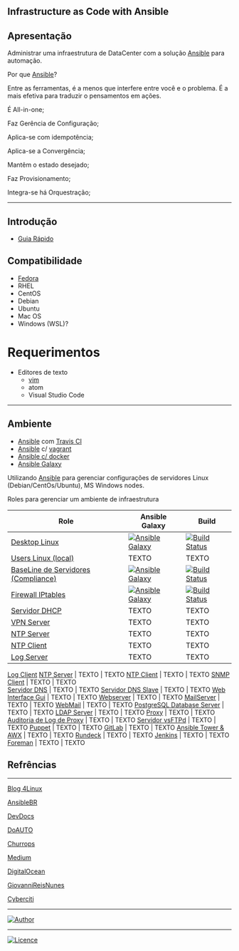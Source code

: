 ## Infrastructure as Code with Ansible

## Apresentação

Administrar uma infraestrutura de DataCenter com a solução [Ansible](https://www.ansible.com) para automação.

Por que [Ansible](https://www.ansible.com)?

Entre as ferramentas, é a menos que interfere entre você e o problema. É a mais efetiva para traduzir o pensamentos em ações.

É All-in-one;

Faz Gerência de Configuração;

Aplica-se com idempotência;

Aplica-se a Convergência;

Mantêm o estado desejado;

Faz Provisionamento;

Integra-se há Orquestração;

-----------    

## Introdução
- [Guia Rápido](https://git.io/fhhZ9)

## Compatibilidade

  - [Fedora](https://getfedora.org/pt_BR/workstation/)
  - RHEL
  - CentOS
  - Debian
  - Ubuntu
  - Mac OS
  - Windows (WSL)?

# Requerimentos
  - Editores de texto 
    - [vim](https://aurelio.net/vim/)
    - atom
    - Visual Studio Code
-----------

## Ambiente

  - [Ansible](https://www.ansible.com) com [Travis CI](https://travis-ci.org/)
  - [Ansible](https://www.ansible.com) c/ [vagrant](https://www.vagrantup.com/)
  - [Ansible c/ docker](https://github.com/wluisaraujo/iac-ansible-docker.git)
  - [Ansible Galaxy](https://galaxy.ansible.com/)

  Utilizando [Ansible](https://www.ansible.com) para gerenciar configurações de servidores Linux (Debian/CentOs/Ubuntu), MS Windows nodes.

Roles para gerenciar um ambiente de infraestrutura

Role | Ansible Galaxy | Build
--- | --- | ---
[Desktop Linux](https://github.com/wluisaraujo/iac-ansible-workstation-environment.git) | [![Ansible Galaxy](https://img.shields.io/badge/Ansible%20Galaxy-Desktop%20Linux-blue.svg)](https://galaxy.ansible.com/wluisaraujo/iac_ansible_workstation_environment) | [![Build Status](https://travis-ci.org/wluisaraujo/iac-ansible-workstation-environment.svg?branch=master)](https://travis-ci.org/wluisaraujo/iac-ansible-workstation-environment)
[Users Linux (local)](https://github.com/wluisaraujo/iac-ansible-local-users.git) | TEXTO | TEXTO
[BaseLine de Servidores (Compliance)](https://github.com/wluisaraujo/iac-ansible-common-server.git) | [![Ansible Galaxy](https://img.shields.io/badge/Ansible%20Galaxy-Common%20Server-blue.svg)](https://galaxy.ansible.com/wluisaraujo/iac-ansible-common-server) | [![Build Status](https://travis-ci.org/wluisaraujo/iac-ansible-common-server.svg?branch=master)](https://travis-ci.org/wluisaraujo/iac-ansible-common-server)
[Firewall IPtables](https://github.com/wluisaraujo/iac-ansible-iptables.git) | [![Ansible Galaxy](https://img.shields.io/badge/Ansible%20Galaxy-Firewall%20IPtables-blue.svg)](https://galaxy.ansible.com/wluisaraujo/iac-ansible-iptables) | [![Build Status](https://travis-ci.org/wluisaraujo/iac-ansible-iptables.svg?branch=master)](https://travis-ci.org/wluisaraujo/iac-ansible-iptables)
[Servidor DHCP](https://github.com/wluisaraujo/iac-ansible-dhcp-server.git) | TEXTO | TEXTO
[VPN Server](http://dev/null)  | TEXTO | TEXTO
[NTP Server](https://github.com/wluisaraujo/iac-ansible-ntp-server.git)  | TEXTO | TEXTO
[NTP Client](https://github.com/wluisaraujo/iac-ansible-ntp-client.git)  | TEXTO | TEXTO
[Log Server](http://dev/null) | TEXTO | TEXTO
[Log Client](https://github.com/wluisaraujo/iac-ansible-rsyslog-client.git)
[NTP Server](http://dev/null) | TEXTO | TEXTO
[NTP Client](http://dev/null) | TEXTO | TEXTO
[SNMP Client](https://github.com/wluisaraujo/iac-ansible-snmp-agent.git)  | TEXTO | TEXTO  
[Servidor DNS](https://github.com/wluisaraujo/iac-ansible-named-server.git)  | TEXTO | TEXTO
[Servidor DNS Slave](https://github.com/wluisaraujo/iac-ansible-named-slave.git) | TEXTO | TEXTO
[Web Interface Gui](https://github.com/wluisaraujo/iac-ansible-globodns.git) | TEXTO | TEXTO
[Webserver](https://github.com/wluisaraujo/iac-ansible-webserver.git) | TEXTO | TEXTO
[MailServer](https://github.com/wluisaraujo/iac-ansible-postfix.git) | TEXTO | TEXTO
[WebMail](https://github.com/wluisaraujo/iac-ansible-roundcubemail.git) | TEXTO | TEXTO
[PostgreSQL Database Server](https://github.com/wluisaraujo/iac-ansible-postgresql.git) | TEXTO | TEXTO
[LDAP Server](https://github.com/wluisaraujo/iac-ansible-openldap.git) | TEXTO | TEXTO
[Proxy](https://github.com/wluisaraujo/iac-ansible-squid.git) | TEXTO | TEXTO
[Auditoria de Log de Proxy](https://dev/null) | TEXTO | TEXTO
[Servidor vsFTPd](https://github.com/wluisaraujo/iac-ansible-vsftpd.git) | TEXTO | TEXTO
[Puppet](https://github.com/wluisaraujo/iac-ansible-puppet-ce.git) | TEXTO | TEXTO
[GitLab](https://github.com/wluisaraujo/iac-ansible-gitlab.git) | TEXTO | TEXTO
[Ansible Tower & AWX](https://github.com/wluisaraujo/iac-ansible-awx.git) | TEXTO | TEXTO
[Rundeck](https://github.com/wluisaraujo/iac-ansible-rundeck.git) | TEXTO | TEXTO
[Jenkins](https://github.com/wluisaraujo/iac-ansible-jenkins.git) | TEXTO | TEXTO
[Foreman](https://github.com/wluisaraujo/iac-ansible-theforeman.git) | TEXTO | TEXTO

 



		
## Refrências
-----------

[Blog 4Linux](http://blog.4linux.com.br/)

[AnsibleBR](http://ansible-br.org)

[DevDocs](http://devdocs.io/ansible/)

[DoAUTO](https://doauto.blog/?s=ansible)

[Churrops](https://churrops.io/category/devops/ansible)

[Medium](https://medium.com/@ricardson)

[DigitalOcean](https://www.digitalocean.com)

[GiovanniReisNunes](https://giovannireisnunes.wordpress.com)

[Cyberciti](https://www.cyberciti.biz/faq/how-to-set-and-use-sudo-password-for-ansible-vault/)

----------------
[![Author](https://img.shields.io/badge/Author-%40w.luis.araujo-blue.svg)](http://linkedin.com/in/wluisaraujo)

----------------
[![Licence](https://img.shields.io/badge/License-GPL%20v3-red.svg)](https://www.gnu.org/licenses/gpl-3.0.pt-br.html)

